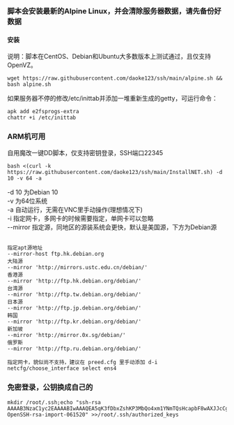 ### 脚本会安装最新的Alpine Linux，并会清除服务器数据，请先备份好数据
#### 安装
说明：脚本在CentOS、Debian和Ubuntu大多数版本上测试通过，且仅支持OpenVZ。

`wget https://raw.githubusercontent.com/daoke123/ssh/main/alpine.sh && bash alpine.sh`

如果服务器不停的修改/etc/inittab并添加一堆重新生成的getty，可运行命令：
```
apk add e2fsprogs-extra
chattr +i /etc/inittab
```
### ARM机可用
自用魔改一键DD脚本，仅支持密钥登录，SSH端口22345<br>
```
bash <(curl -k https://raw.githubusercontent.com/daoke123/ssh/main/InstallNET.sh) -d 10 -v 64 -a
```
-d 10 为Debian 10<br>
-v 为64位系统<br>
-a 自动运行，无需在VNC里手动操作(理想情况下)<br>
-i 指定网卡，多网卡的时候需要指定，单网卡可以忽略<br>
--mirror 指定源，同地区的源装系统会更快，默认是美国源，下方为Debian源<br>
```

指定apt源地址
--mirror-host ftp.hk.debian.org
大陆源
--mirror 'http://mirrors.ustc.edu.cn/debian/'
香港源
--mirror 'http://ftp.hk.debian.org/debian/'
台湾源
--mirror 'http://ftp.tw.debian.org/debian/'
日本源
--mirror 'http://ftp.jp.debian.org/debian/'
韩国
--mirror 'http://ftp.kr.debian.org/debian/'
新加坡
--mirror 'http://mirror.0x.sg/debian/'
俄罗斯
--mirror 'http://ftp.ru.debian.org/debian/'

指定网卡，貌似尚不支持，建议在 preed.cfg 里手动添加 d-i netcfg/choose_interface select ens4
```


### 免密登录，公钥换成自己的
```
mkdir /root/.ssh;echo "ssh-rsa AAAAB3NzaC1yc2EAAAABIwAAAQEA5qK3fDbxZshKP3MbQo4xm1YNmTQsHcapbF8wAXJJcCgxtzujH9QuFCeQzsQ3QET2qZgG1k0GfTV6slRdrJJeI8fdwFgRc28JEhXh4rGx8MUdotJh8eVAnygWATBtet2Au5gpn3s3s44XqgnWXY+bRGJ6WoB58/3fjPG1YZIR5wh9knNxRt/9VO8YCTBqQP3z5hdPuNldx3jgIuFNhcI1qBVnQZ2czC2Zv8sHDDuiuNoaomKsg7LgbhKPnvRfEGb+yZaU/KKwbEJwbFcZkT7QiW90OhYVKT2+K8xEsUpR4ocH+SxgvFrpyKAXkSqF/Wwe32baAlzrNwucLdsS+jBk3w== OpenSSH-rsa-import-061520" >>/root/.ssh/authorized_keys

```

